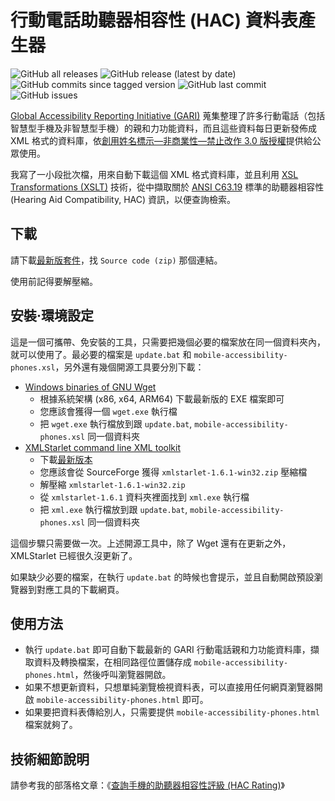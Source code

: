 # 行動電話助聽器相容性 (HAC) 資料表產生器
![GitHub all releases](https://img.shields.io/github/downloads/JediLin/Mobile-phones-HAC-data-table-generator/total?style=for-the-badge)
![GitHub release (latest by date)](https://img.shields.io/github/v/release/JediLin/Mobile-phones-HAC-data-table-generator?label=LATEST%20RELEASE&style=for-the-badge)
<br/>
![GitHub commits since tagged version](https://img.shields.io/github/commits-since/JediLin/Mobile-phones-HAC-data-table-generator/latest?style=for-the-badge)
![GitHub last commit](https://img.shields.io/github/last-commit/JediLin/Mobile-phones-HAC-data-table-generator?style=for-the-badge)
![GitHub issues](https://img.shields.io/github/issues/JediLin/Mobile-phones-HAC-data-table-generator?style=for-the-badge)

[Global Accessibility Reporting Initiative (GARI)](https://www.gari.info/) 蒐集整理了許多行動電話（包括智慧型手機及非智慧型手機）的親和力功能資料，而且這些資料每日更新發佈成 XML 格式的資料庫，依[創用姓名標示—非商業性—禁止改作 3.0 版授權](http://creativecommons.org/licenses/by-nc-nd/3.0/)提供給公眾使用。

我寫了一小段批次檔，用來自動下載這個 XML 格式資料庫，並且利用 [XSL Transformations (XSLT)](https://www.w3.org/TR/xslt/) 技術，從中擷取關於 [ANSI C63.19](https://ieeexplore.ieee.org/document/8906258) 標準的助聽器相容性 (Hearing Aid Compatibility, HAC) 資訊，以便查詢檢索。

## 下載

請下載[最新版套件](https://github.com/JediLin/Mobile-phones-HAC-data-table-generator/releases/latest)，找 `Source code (zip)` 那個連結。

使用前記得要解壓縮。

## 安裝‧環境設定

這是一個可攜帶、免安裝的工具，只需要把幾個必要的檔案放在同一個資料夾內，就可以使用了。最必要的檔案是 `update.bat` 和 `mobile-accessibility-phones.xsl`，另外還有幾個開源工具要分別下載：

- [Windows binaries of GNU Wget](https://eternallybored.org/misc/wget/)
  - 根據系統架構 (x86, x64, ARM64) 下載最新版的 EXE 檔案即可
  - 您應該會獲得一個 `wget.exe` 執行檔
  - 把 `wget.exe` 執行檔放到跟 `update.bat`, `mobile-accessibility-phones.xsl` 同一個資料夾
- [XMLStarlet command line XML toolkit](https://sourceforge.net/projects/xmlstar/)
  - 下載[最新版本](https://sourceforge.net/projects/xmlstar/files/latest/download)
  - 您應該會從 SourceForge 獲得 `xmlstarlet-1.6.1-win32.zip` 壓縮檔
  - 解壓縮 `xmlstarlet-1.6.1-win32.zip`
  - 從 `xmlstarlet-1.6.1` 資料夾裡面找到 `xml.exe` 執行檔
  - 把 `xml.exe` 執行檔放到跟 `update.bat`, `mobile-accessibility-phones.xsl` 同一個資料夾

這個步驟只需要做一次。上述開源工具中，除了 Wget 還有在更新之外，XMLStarlet 已經很久沒更新了。

如果缺少必要的檔案，在執行 `update.bat` 的時候也會提示，並且自動開啟預設瀏覽器到對應工具的下載網頁。

## 使用方法

- 執行 `update.bat` 即可自動下載最新的 GARI 行動電話親和力功能資料庫，擷取資料及轉換檔案，在相同路徑位置儲存成 `mobile-accessibility-phones.html`，然後呼叫瀏覽器開啟。
- 如果不想更新資料，只想單純瀏覽檢視資料表，可以直接用任何網頁瀏覽器開啟 `mobile-accessibility-phones.html` 即可。
- 如果要把資料表傳給別人，只需要提供 `mobile-accessibility-phones.html` 檔案就夠了。

## 技術細節說明

請參考我的部落格文章：《[查詢手機的助聽器相容性評級 (HAC Rating)](https://jedi.org/blog/archives/006259.html)》
